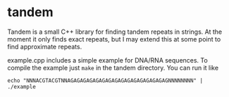 # tandem

Tandem is a small C++ library for finding tandem repeats in strings. At the moment it only finds exact repeats, but I may extend this at some point to find approximate repeats.

example.cpp includes a simple example for DNA/RNA sequences. To compile the example just `make` in the tandem directory. You can run it like

    echo "NNNACGTACGTNNAGAGAGAGAGAGAGAGAGAGAGAGAGAGAGAGNNNNNNNN" | ./example

